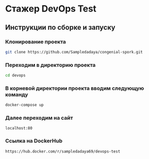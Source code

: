 # Стажер DevOps Test

## Инструкции по сборке и запуску

### Клонирование проекта

```bash
git clone https://github.com/Sampledadaya/congenial-spork.git

```

### Переходим в директорию проекта

```bash
cd devops
```

### В корневой директории проекта вводим следующую команду

```bash
docker-compose up
```

### Далее переходим на сайт

```
localhost:80
```


### Ссылка на DockerHub
```
https://hub.docker.com/r/sampledadaya69/devops-test
```
